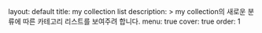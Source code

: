 layout: default
title: my collection list
description: >
my collection의 새로운 분류에 따른 카테고리 리스트를 보여주려 합니다.
menu: true
cover: true
order: 1
